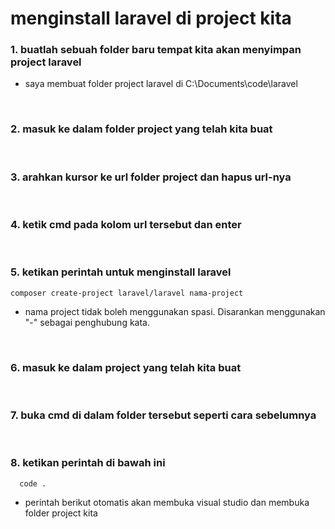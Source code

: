 # menginstall laravel di project kita

### 1. buatlah sebuah folder baru tempat kita akan menyimpan project laravel
-  saya membuat folder project laravel di C:\Documents\code\laravel
<br>

### 2. masuk ke dalam folder project yang telah kita buat
<br>

### 3. arahkan kursor ke url folder project dan hapus url-nya
<br>

### 4. ketik cmd pada kolom url tersebut dan enter
<br>

### 5. ketikan perintah untuk menginstall laravel
    composer create-project laravel/laravel nama-project
- nama project tidak boleh menggunakan spasi. Disarankan menggunakan "-" sebagai penghubung kata.
<br>

### 6. masuk ke dalam project yang telah kita buat
<br>

### 7. buka cmd di dalam folder tersebut seperti cara sebelumnya
<br>

### 8. ketikan perintah di bawah ini
      code .
 - perintah berikut otomatis akan membuka visual studio dan membuka folder project kita
